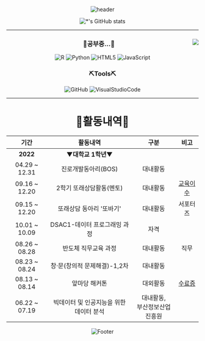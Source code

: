 <div align="center">

![header](https://capsule-render.vercel.app/api?type=waving&color=003399&height=230&section=header&text=🌙Jeongeun%20Moon🌙&fontSize=40&fontAlignY=40)
  
![*'s GitHub stats](https://github-readme-stats.vercel.app/api?username=jeongeuniii&count_private=true&show_icons=true&theme=tokyonight)
  
</div>

* * *

<div align="center">
  
  <img align="right" src="https://github-readme-stats.vercel.app/api/top-langs/?username=jeongeuniii&layout=compact&theme=tokyonight" />

  ### 📝공부중...📝
  
  ![R](https://img.shields.io/badge/R-276DC3?style=flat-square&logo=r&logoColor=white)
  ![Python](https://img.shields.io/badge/Python-3776AB?style=flat-square&logo=python&logoColor=white)
  ![HTML5](https://img.shields.io/badge/HTML5-E34F26?style=flat-square&logo=html5&logoColor=white)
  ![JavaScript](https://img.shields.io/badge/JavaScript-F7DF1E?style=flat-square&logo=javascript&logoColor=white)
  
  ### ⛏️Tools⛏️
  
  ![GitHub](https://img.shields.io/badge/GitHub-5D5D5D?style=flat-square&logo=github&logoColor=white)
  ![VisualStudioCode](https://img.shields.io/badge/VisualStudioCode-007ACC?style=flat-square&logo=visualstudiocode&logoColor=white)
  
</div>

<div align="center">

  * * *
  
  # 📖활동내역📖
  
  | 기간 | 활동내역 | 구분 | 비고 |
  | :----: | :--------: | :---: | :---: |
  | **2022** | ▼**대학교 1학년**▼ |  |  |
  | 04.29 ~ 12.31 | 진로개발동아리(BOS) | 대내활동 |  |
  | 09.16 ~ 12.20 | 2학기 또래상담활동(멘토) | 대내활동 | [교육이수](./attach/1_한청원.pdf) |
  | 09.15 ~ 12.20 | 또래상담 동아리 '또바기' | 대내활동 | 서포터즈 |
  | 10.01 ~ 10.09 | DSAC1-데이터 프로그래밍 과정 | 자격 |  |
  | 08.26 ~ 08.28 | 반도체 직무교육 과정 | 대내활동 | 직무 |
  | 08.23 ~ 08.24 | 창·문(창의적 문제해결)-1,2차 | 대내활동 |  |
  | 08.13 ~ 08.14 | 앞마당 해커톤 | 대외활동 | [수료증](./attach/앞마당_문정은.pdf) |
  | 06.22 ~ 07.19 | 빅데이터 및 인공지능을 위한 데이터 분석 | 대내활동,<br>부산정보산업진흥원 |  |
  
  ![Footer](https://capsule-render.vercel.app/api?type=waving&color=003399&height=200&section=footer)
</div>

